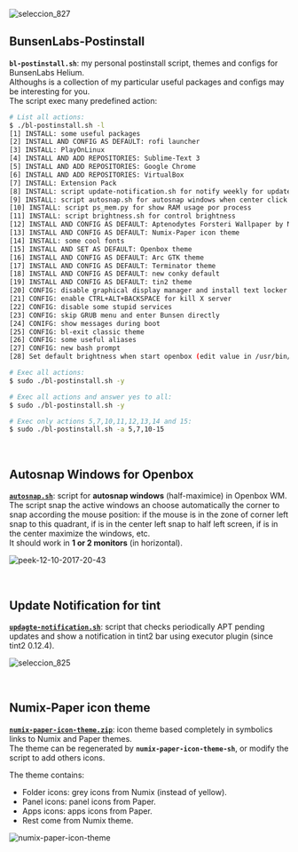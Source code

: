 ![seleccion_827](https://user-images.githubusercontent.com/32820131/40361602-3476698e-5dca-11e8-9aa4-2d91e4e734eb.png)

## BunsenLabs-Postinstall
**`bl-postinstall.sh`**: my personal postinstall script, themes and configs for BunsenLabs Helium.  
Althoughs is a collection of my particular useful packages and configs may be interesting for you.  
The script exec many predefined action:

```bash
# List all actions:
$ ./bl-postinstall.sh -l
[1] INSTALL: some useful packages
[2] INSTALL AND CONFIG AS DEFAULT: rofi launcher
[3] INSTALL: PlayOnLinux
[4] INSTALL AND ADD REPOSITORIES: Sublime-Text 3
[5] INSTALL AND ADD REPOSITORIES: Google Chrome
[6] INSTALL AND ADD REPOSITORIES: VirtualBox
[7] INSTALL: Extension Pack
[8] INSTALL: script update-notification.sh for notify weekly for updates in tint bar
[9] INSTALL: script autosnap.sh for autosnap windows when center click in title
[10] INSTALL: script ps_mem.py for show RAM usage por process
[11] INSTALL: script brightness.sh for control brightness
[12] INSTALL AND CONFIG AS DEFAULT: Aptenodytes Forsteri Wallpaper by Nixiepro
[13] INSTALL AND CONFIG AS DEFAULT: Numix-Paper icon theme
[14] INSTALL: some cool fonts
[15] INSTALL AND SET AS DEFAULT: Openbox theme
[16] INSTALL AND CONFIG AS DEFAULT: Arc GTK theme
[17] INSTALL AND CONFIG AS DEFAULT: Terminator theme
[18] INSTALL AND CONFIG AS DEFAULT: new conky default
[19] INSTALL AND CONFIG AS DEFAULT: tin2 theme
[20] CONFIG: disable graphical display manager and install text locker
[21] CONFIG: enable CTRL+ALT+BACKSPACE for kill X server
[22] CONFIG: disable some stupid services
[23] CONFIG: skip GRUB menu and enter Bunsen directly
[24] CONIFG: show messages during boot
[25] CONFIG: bl-exit classic theme
[26] CONFIG: some useful aliases
[27] CONFIG: new bash prompt
[28] Set default brightness when start openbox (edit value in /usr/bin/brightness.sh)

# Exec all actions:
$ sudo ./bl-postinstall.sh -y

# Exec all actions and answer yes to all:
$ sudo ./bl-postinstall.sh -y

# Exec only actions 5,7,10,11,12,13,14 and 15:
$ sudo ./bl-postinstall.sh -a 5,7,10-15
```

</br>

## Autosnap Windows for Openbox
[**`autosnap.sh`**](https://github.com/leomarcov/BunsenLabs-Postinstall/tree/master/autosnap-openbox): script for **autosnap windows** (half-maximice) in Openbox WM.  
The script snap the active windows an choose automatically the corner to snap according the mouse position: if the mouse is in the zone of corner left snap to this quadrant, if is in the center left snap to half left screen, if is in the center maximize the windows, etc.  
It should work in **1 or 2 monitors** (in horizontal).

![peek-12-10-2017-20-43](https://user-images.githubusercontent.com/32820131/40352231-9d64c1fa-5dae-11e8-8137-890cadf2c293.gif)

</br>

## Update Notification for tint 
[**`updagte-notification.sh`**](https://github.com/leomarcov/BunsenLabs-Postinstall/tree/master/update-notification-tint): script that checks periodically APT pending updates and show a notification in tint2 bar using executor plugin (since tint2 0.12.4).  

![seleccion_825](https://user-images.githubusercontent.com/32820131/40354912-55396e4c-5db5-11e8-9b22-aaeedc7e91e3.png)

</br>

## Numix-Paper icon theme
[**`numix-paper-icon-theme.zip`**](https://github.com/leomarcov/BunsenLabs-Postinstall/tree/master/numix-paper-icon-theme): icon theme based completely in symbolics links to Numix and Paper themes.  
The theme can be regenerated by **`numix-paper-icon-theme-sh`**, or modify the script to add others icons.

The theme contains:
  * Folder icons: grey icons from Numix (instead of yellow).
  * Panel icons: panel icons from Paper.
  * Apps icons: apps icons from Paper.
  * Rest come from Numix theme.
  
![numix-paper-icon-theme](https://user-images.githubusercontent.com/32820131/40285580-32b6e22c-5c9e-11e8-8567-01f56d1c12db.png)



